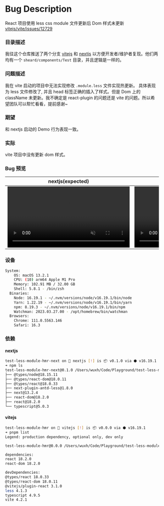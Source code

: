 # Bug Description

React 项目使用 less css module 文件更新后 Dom 样式未更新 [vitejs/vite/issues/12729](https://github.com/vitejs/vite/issues/12729)

### 目录描述

我往这个仓库推送了两个分支 [vitejs](https://github.com/Wxh16144/vite-react-HMR-bug-report/tree/nextjs) 和 [nextjs](https://github.com/Wxh16144/vite-react-HMR-bug-report/tree/nextjs) 以方便开发者/维护者复现。他们两均有一个 `sheard/components/Test` 目录，并且逻辑是一样的。

### 问题描述

我在 vite 启动的项目中无法实现修改 `.module.less` 文件实现热更新。 具体表现为 less 文件修改了, 并且 head 标签正确的插入了样式。但是 Dom 上的 className 未更新。我不确定是 react-plugin 的问题还是 vite 的问题。所以希望团队可以帮忙看看，提前感谢~

### 期望

和 nextjs 启动的 Demo 行为表现一致。

### 实际

vite 项目中没有更新 dom 样式。

### Bug 预览

| nextjs(expected) | vite( actually happening) |
| --- | --- |
| <video src="https://user-images.githubusercontent.com/32004925/229674900-2b698a7b-047e-4784-ae1d-97ccd5d51ba2.mp4" data-canonical-src="https://user-images.githubusercontent.com/32004925/229674900-2b698a7b-047e-4784-ae1d-97ccd5d51ba2.mp4" controls="controls" muted="muted" class="d-block rounded-bottom-2 border-top width-fit" style="max-height:640px; min-height: 200px"> | <video src="https://user-images.githubusercontent.com/32004925/229674880-1018905e-c1da-4e9a-af9b-22ea61654bd2.mp4" data-canonical-src="https://user-images.githubusercontent.com/32004925/229674880-1018905e-c1da-4e9a-af9b-22ea61654bd2.mp4" controls="controls" muted="muted" class="d-block rounded-bottom-2 border-top width-fit" style="max-height:640px; min-height: 200px">


### 设备

```bash
System:
    OS: macOS 13.2.1
    CPU: (10) arm64 Apple M1 Pro
    Memory: 102.91 MB / 32.00 GB
    Shell: 5.8.1 - /bin/zsh
  Binaries:
    Node: 16.19.1 - ~/.nvm/versions/node/v16.19.1/bin/node
    Yarn: 1.22.19 - ~/.nvm/versions/node/v16.19.1/bin/yarn
    npm: 8.19.3 - ~/.nvm/versions/node/v16.19.1/bin/npm
    Watchman: 2023.03.27.00 - /opt/homebrew/bin/watchman
  Browsers:
    Chrome: 111.0.5563.146
    Safari: 16.3
```

### 依赖

#### nextjs

```bash
test-less-module-hmr-next on  nextjs [!] is 📦 v0.1.0 via ⬢ v16.19.1 
➜ npm ls                              
test-less-module-hmr-next@0.1.0 /Users/wuxh/Code/Playground/test-less-module-hmr-next
├── @types/node@18.15.11
├── @types/react-dom@18.0.11
├── @types/react@18.0.33
├── next-plugin-antd-less@1.8.0
├── next@13.2.4
├── react-dom@18.2.0
├── react@18.2.0
└── typescript@5.0.3
```

#### vitejs

```bash
test-less-module-hmr on  vitejs [!] is 📦 v0.0.0 via ⬢ v16.19.1 
➜ pnpm list
Legend: production dependency, optional only, dev only

test-less-module-hmr@0.0.0 /Users/wuxh/Code/Playground/test-less-module-hmr (PRIVATE)

dependencies:
react 18.2.0
react-dom 18.2.0

devDependencies:
@types/react 18.0.33
@types/react-dom 18.0.11
@vitejs/plugin-react 3.1.0
less 4.1.3
typescript 4.9.5
vite 4.2.1
```
